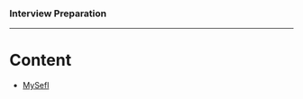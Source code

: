 ### Interview Preparation
***

# Content

- [MySefl]('https://github.com/andresgbecerra/co-induction-angular/blob/main/Interview/MySelf.md')